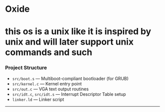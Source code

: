 # Oxide
this os is a unix like it is inspired by unix and will later support unix commands and such
=======

### Project Structure

- `src/boot.s` — Multiboot-compliant bootloader (for GRUB)
- `src/kernel.c` — Kernel entry point
- `src/out.c` — VGA text output routines
- `src/idt.c`, `src/idt.s` — Interrupt Descriptor Table setup
- `linker.ld` — Linker script

---